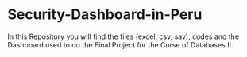 # Security-Dashboard-in-Peru
In this Repository you will find the files (excel, csv, sav), codes and the Dashboard used to do the Final Project for the Curse of Databases II.
